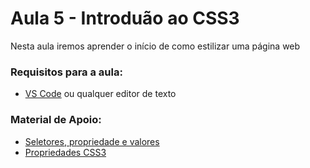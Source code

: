 # Aula 5 - Introduão ao CSS3

Nesta aula iremos aprender o início de como estilizar uma página web 


### Requisitos para a aula:

- [VS Code](https://code.visualstudio.com/) ou qualquer editor de texto


### Material de Apoio:
- [Seletores, propriedade e valores](https://codando.wordpress.com/2008/03/04/tutorial-iniciante-de-css-seletores-propriedades-e-valores/)
- [Propriedades CSS3](http://www.w3c.br/divulgacao/guiasreferencia/css2/)

